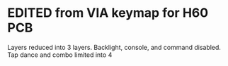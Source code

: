 # EDITED from VIA keymap for H60 PCB
Layers reduced into 3 layers.
Backlight, console, and command disabled.
Tap dance and combo limited into 4
